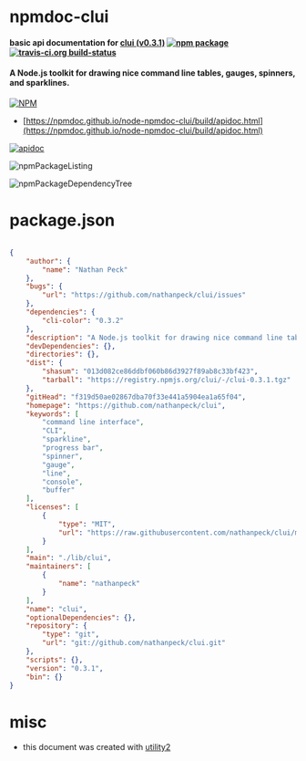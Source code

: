 # npmdoc-clui

#### basic api documentation for  [clui (v0.3.1)](https://github.com/nathanpeck/clui)  [![npm package](https://img.shields.io/npm/v/npmdoc-clui.svg?style=flat-square)](https://www.npmjs.org/package/npmdoc-clui) [![travis-ci.org build-status](https://api.travis-ci.org/npmdoc/node-npmdoc-clui.svg)](https://travis-ci.org/npmdoc/node-npmdoc-clui)

#### A Node.js toolkit for drawing nice command line tables, gauges, spinners, and sparklines.

[![NPM](https://nodei.co/npm/clui.png?downloads=true&downloadRank=true&stars=true)](https://www.npmjs.com/package/clui)

- [https://npmdoc.github.io/node-npmdoc-clui/build/apidoc.html](https://npmdoc.github.io/node-npmdoc-clui/build/apidoc.html)

[![apidoc](https://npmdoc.github.io/node-npmdoc-clui/build/screenCapture.buildCi.browser.%252Ftmp%252Fbuild%252Fapidoc.html.png)](https://npmdoc.github.io/node-npmdoc-clui/build/apidoc.html)

![npmPackageListing](https://npmdoc.github.io/node-npmdoc-clui/build/screenCapture.npmPackageListing.svg)

![npmPackageDependencyTree](https://npmdoc.github.io/node-npmdoc-clui/build/screenCapture.npmPackageDependencyTree.svg)



# package.json

```json

{
    "author": {
        "name": "Nathan Peck"
    },
    "bugs": {
        "url": "https://github.com/nathanpeck/clui/issues"
    },
    "dependencies": {
        "cli-color": "0.3.2"
    },
    "description": "A Node.js toolkit for drawing nice command line tables, gauges, spinners, and sparklines.",
    "devDependencies": {},
    "directories": {},
    "dist": {
        "shasum": "013d082ce86ddbf060b86d3927f89ab8c33bf423",
        "tarball": "https://registry.npmjs.org/clui/-/clui-0.3.1.tgz"
    },
    "gitHead": "f319d50ae02867dba70f33e441a5904ea1a65f04",
    "homepage": "https://github.com/nathanpeck/clui",
    "keywords": [
        "command line interface",
        "CLI",
        "sparkline",
        "progress bar",
        "spinner",
        "gauge",
        "line",
        "console",
        "buffer"
    ],
    "licenses": [
        {
            "type": "MIT",
            "url": "https://raw.githubusercontent.com/nathanpeck/clui/master/LICENSE"
        }
    ],
    "main": "./lib/clui",
    "maintainers": [
        {
            "name": "nathanpeck"
        }
    ],
    "name": "clui",
    "optionalDependencies": {},
    "repository": {
        "type": "git",
        "url": "git://github.com/nathanpeck/clui.git"
    },
    "scripts": {},
    "version": "0.3.1",
    "bin": {}
}
```



# misc
- this document was created with [utility2](https://github.com/kaizhu256/node-utility2)
